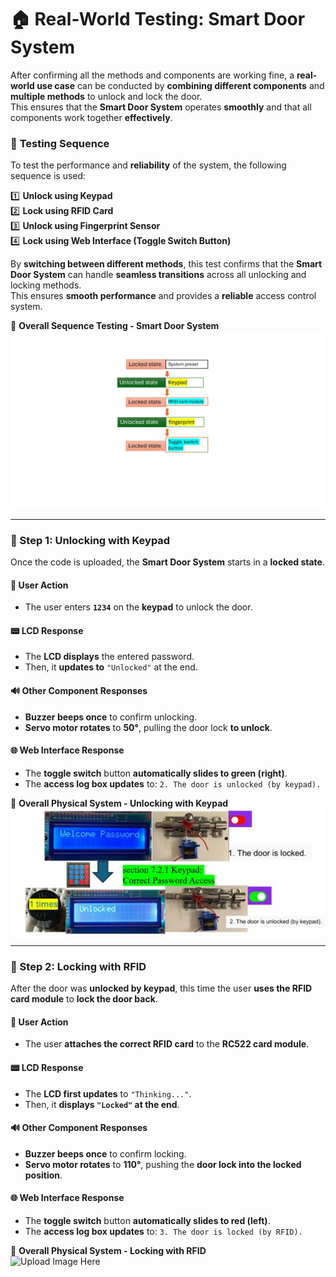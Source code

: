 # 🏠 Real-World Testing: Smart Door System

After confirming all the methods and components are working fine, a **real-world use case** can be conducted by **combining different components** and **multiple methods** to unlock and lock the door.  
This ensures that the **Smart Door System** operates **smoothly** and that all components work together **effectively**.

### 🔄 **Testing Sequence**
To test the performance and **reliability** of the system, the following sequence is used:

1️⃣ **Unlock using Keypad**  
2️⃣ **Lock using RFID Card**  
3️⃣ **Unlock using Fingerprint Sensor**  
4️⃣ **Lock using Web Interface (Toggle Switch Button)**  

By **switching between different methods**, this test confirms that the **Smart Door System** can handle **seamless transitions** across all unlocking and locking methods.  
This ensures **smooth performance** and provides a **reliable** access control system.

📸 **Overall Sequence Testing - Smart Door System**
![Upload Image Here](https://github.com/Hotsunlok/ESP32-smart-door-system/blob/46a39429787227c524423c66d8675fc626f4df13/assets/Overallsequencetesting.jpg)

---

### 🔢 Step 1: Unlocking with Keypad

Once the code is uploaded, the **Smart Door System** starts in a **locked state**.  

#### 📌 **User Action**
- The user enters **`1234`** on the **keypad** to unlock the door.

#### 📟 **LCD Response**
- The **LCD displays** the entered password.  
- Then, it **updates to** `"Unlocked"` at the end.

#### 🔊 **Other Component Responses**
- **Buzzer beeps once** to confirm unlocking.  
- **Servo motor rotates** to **50°**, pulling the door lock **to unlock**.  

#### 🌐 **Web Interface Response**
- The **toggle switch** button **automatically slides to green (right)**.  
- The **access log box updates** to: `2. The door is unlocked (by keypad).`


📸 **Overall Physical System - Unlocking with Keypad**  
![Upload Image Here](https://github.com/Hotsunlok/ESP32-smart-door-system/blob/61217594ae0c56df7eb9f97c5458340369792abb/assets/step1.jpg)

---
### 📡 Step 2: Locking with RFID

After the door was **unlocked by keypad**, this time the user **uses the RFID card module** to **lock the door back**.

#### 📌 **User Action**
- The user **attaches the correct RFID card** to the **RC522 card module**.

#### 📟 **LCD Response**
- The **LCD first updates** to `"Thinking..."`.  
- Then, it **displays `"Locked"` at the end**.

#### 🔊 **Other Component Responses**
- **Buzzer beeps once** to confirm locking.  
- **Servo motor rotates** to **110°**, pushing the **door lock into the locked position**.  

#### 🌐 **Web Interface Response**
- The **toggle switch** button **automatically slides to red (left)**.  
- The **access log box updates** to: `3. The door is locked (by RFID).`



📸 **Overall Physical System - Locking with RFID**  
![Upload Image Here](Your-Image-Link-Here)

